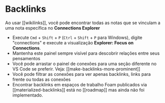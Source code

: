 # Backlinks

Ao usar [[wikilinks]], você pode encontrar todas as notas que se vinculam a uma nota específica no **Connections Explorer**

- Execute `Cmd` + `Shift` + `P` (`Ctrl` + `Shift` + `P` para Windows), digite "connections" e execute a visualização **Explorer: Focus on Connections**.
- Mantenha este painel sempre visível para descobrir relações entre seus pensamentos
- Você pode arrastar o painel de conexões para uma seção diferente no VS Code se preferir. Veja: [[make-backlinks-more-prominent]]
- Você pode filtrar as conexões para ver apenas backlinks, links para frente ou todas as conexões
- Encontrar backlinks em espaços de trabalho Foam publicados via [[materialized-backlinks]] está no [[roadmap]] mas ainda não foi implementado.

